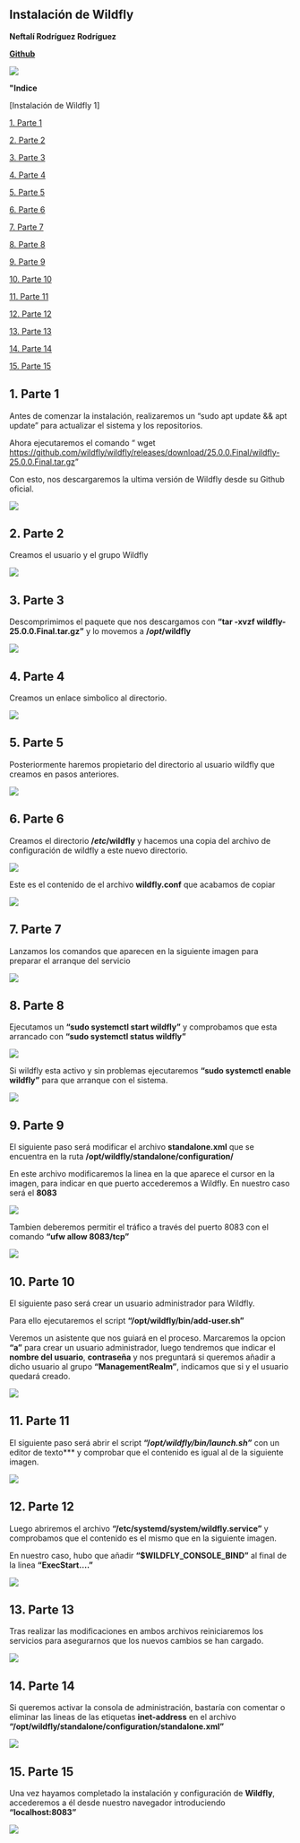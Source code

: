 ﻿## **Instalación de Wildfly**

**Neftalí Rodríguez Rodríguez**

[**Github**](https://github.com/InKu3uS/)

![](imagenes/wildfly.png)

**"Indice**

[Instalación de Wildfly	1]

[1. Parte 1](#id1)

[2. Parte 2](#id2)

[3. Parte 3](#id3)

[4. Parte 4](#id4)

[5. Parte 5](#id5)

[6. Parte 6](#id6)

[7. Parte 7](#id7)

[8. Parte 8](#id8)

[9. Parte 9](#id9)

[10. Parte 10](#id10)

[11. Parte 11](#id11)

[12. Parte 12](#id12)

[13. Parte 13](#id13)

[14. Parte 14](#id14)

[15. Parte 15](#id15)








## **1. Parte 1**<a name="id1"></a>


Antes de comenzar la instalación, realizaremos un “sudo apt update && apt update” para actualizar el sistema y los repositorios.

Ahora ejecutaremos el comando “  wget <https://github.com/wildfly/wildfly/releases/download/25.0.0.Final/wildfly-25.0.0.Final.tar.gz>”

Con esto, nos descargaremos la ultima versión de Wildfly desde su Github oficial.


![](imagenes/1.png)





## **2. Parte 2**<a name="id2"></a>

Creamos el usuario y el grupo Wildfly

![](imagenes/2.png)






## **3. Parte 3**<a name="id3"></a>


Descomprimimos el paquete que nos descargamos con **“tar -xvzf wildfly-25.0.0.Final.tar.gz”** y lo movemos a **/*opt*/wildfly**

![](imagenes/3.png)

## **4. Parte 4**<a name="id4"></a>

Creamos un enlace simbolico al directorio.

![](imagenes/4.png)

## **5. Parte 5**<a name="id5"></a>

Posteriormente haremos propietario del directorio al usuario wildfly que creamos en pasos anteriores.

![](imagenes/5.png)










## **6. Parte 6**<a name="id6"></a>

Creamos el directorio **/*etc*/wildfly** y hacemos una copia del archivo de configuración de wildfly a este nuevo directorio.

![](imagenes/6.png)


Este es el contenido de el archivo **wildfly.conf** que acabamos de copiar

![](imagenes/7.png)


## **7. Parte 7**<a name="id7"></a>

Lanzamos los comandos que aparecen en la siguiente imagen para preparar el arranque del servicio

![](imagenes/8.png)







## **8. Parte 8**<a name="id8"></a>

Ejecutamos un **“sudo systemctl start wildfly”** y comprobamos que esta arrancado con **“sudo systemctl status wildfly”**

![](imagenes/9.png)


Si wildfly esta activo y sin problemas ejecutaremos **“sudo systemctl enable wildfly”** para que arranque con el sistema.

![](imagenes/10.png)











## **9. Parte 9**<a name="id9"></a>


El siguiente paso será modificar el archivo **standalone.xml** que se encuentra en la ruta  **/opt/wildfly/standalone/configuration/**

En este archivo modificaremos la linea en la que aparece el cursor en la imagen, para indicar en que puerto accederemos a Wildfly. En nuestro caso será el **8083**




![](imagenes/11.png)



Tambien deberemos permitir el tráfico a través del puerto 8083 con el comando **“ufw allow 8083/tcp”**


![](imagenes/12.png)











## **10. Parte 10**<a name="id10"></a>


El siguiente paso será crear un usuario administrador para Wildfly.

Para ello ejecutaremos el script **“/opt/wildfly/bin/add-user.sh”**

Veremos un asistente que nos guiará en el proceso. Marcaremos la opcion **“a”** para crear un usuario administrador, luego tendremos que indicar el **nombre del usuario**, **contraseña** y nos preguntará si queremos añadir a dicho usuario al grupo **“ManagementRealm”**, indicamos que si y el usuario quedará creado.



![](imagenes/14.png)




## **11. Parte 11**<a name="id11"></a>

El siguiente paso será abrir el script **“/*opt/wildfly/bin/launch.sh”*** con un editor de texto*** y comprobar que el contenido es igual al de la siguiente imagen.

![](imagenes/15.png)


## **12. Parte 12**<a name="id12"></a>
Luego abriremos el archivo **“/etc/systemd/system/wildfly.service”** y comprobamos que el contenido es el mismo que en la siguiente imagen.

En nuestro caso, hubo que añadir **“$WILDFLY\_CONSOLE\_BIND”** al final de la linea **“ExecStart….”**

![](imagenes/16.PNG)



## **13. Parte 13**<a name="id13"></a>

Tras realizar las modificaciones en ambos archivos reiniciaremos los servicios para asegurarnos que los nuevos cambios se han cargado.

![](imagenes/17.PNG)



## **14. Parte 14**<a name="id4"></a>

Si queremos activar la consola de administración, bastaría con comentar o eliminar las lineas de las etiquetas **inet-address** en el archivo **“/opt/wildfly/standalone/configuration/standalone.xml”**

![](imagenes/18.PNG)




## **15. Parte 15**<a name="id15"></a>


Una vez hayamos completado la instalación y configuración de **Wildfly**, accederemos a él desde nuestro navegador introduciendo **“localhost:8083”**

![](imagenes/19.png)

